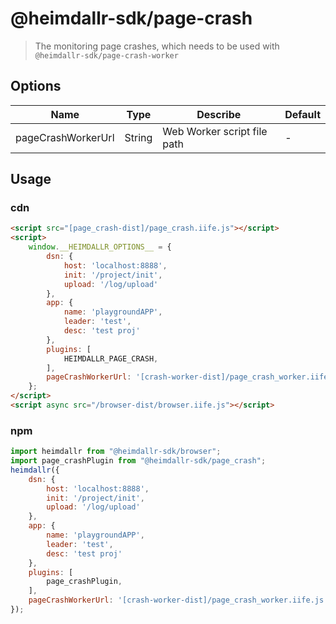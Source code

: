 # @heimdallr-sdk/page-crash

> The monitoring page crashes, which needs to be used with `@heimdallr-sdk/page-crash-worker`

## Options

|Name|Type|Describe|Default|
|-|-|-|-|
|pageCrashWorkerUrl|String|Web Worker script file path|-|

## Usage

### cdn

```html
<script src="[page_crash-dist]/page_crash.iife.js"></script>
<script>
    window.__HEIMDALLR_OPTIONS__ = {
        dsn: {
            host: 'localhost:8888',
            init: '/project/init',
            upload: '/log/upload'
        },
        app: {
            name: 'playgroundAPP',
            leader: 'test',
            desc: 'test proj'
        },
        plugins: [
            HEIMDALLR_PAGE_CRASH,
        ],
        pageCrashWorkerUrl: '[crash-worker-dist]/page_crash_worker.iife.js'
    };
</script>
<script async src="/browser-dist/browser.iife.js"></script>
```

### npm

```js
import heimdallr from "@heimdallr-sdk/browser";
import page_crashPlugin from "@heimdallr-sdk/page_crash";
heimdallr({
    dsn: {
        host: 'localhost:8888',
        init: '/project/init',
        upload: '/log/upload'
    },
    app: {
        name: 'playgroundAPP',
        leader: 'test',
        desc: 'test proj'
    },
    plugins: [
        page_crashPlugin,
    ],
    pageCrashWorkerUrl: '[crash-worker-dist]/page_crash_worker.iife.js'
});
```
